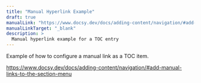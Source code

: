 ```yaml
---
title: "Manual Hyperlink Example"
draft: true
manualLink: "https://www.docsy.dev/docs/adding-content/navigation/#add-manual-links-to-the-section-menu"
manualLinkTarget: "_blank"
description: >
  Manual hyperlink example for a TOC entry  
---
```


Example of how to configure a manual link as a TOC item.

https://www.docsy.dev/docs/adding-content/navigation/#add-manual-links-to-the-section-menu

